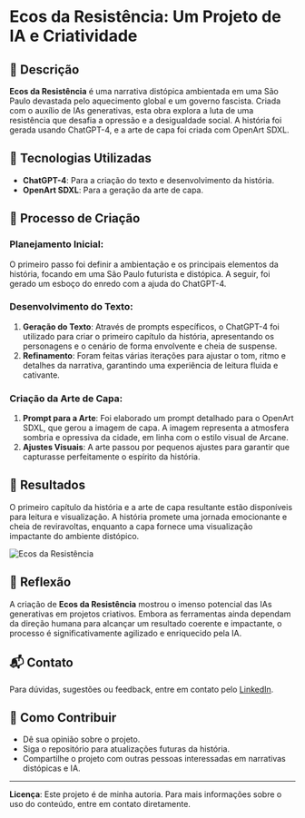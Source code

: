 # Ecos da Resistência: Um Projeto de IA e Criatividade

## 📒 Descrição
**Ecos da Resistência** é uma narrativa distópica ambientada em uma São Paulo devastada pelo aquecimento global e um governo fascista. Criada com o auxílio de IAs generativas, esta obra explora a luta de uma resistência que desafia a opressão e a desigualdade social. A história foi gerada usando ChatGPT-4, e a arte de capa foi criada com OpenArt SDXL.

## 🤖 Tecnologias Utilizadas
- **ChatGPT-4**: Para a criação do texto e desenvolvimento da história.
- **OpenArt SDXL**: Para a geração da arte de capa.

## 🧐 Processo de Criação
### Planejamento Inicial:
O primeiro passo foi definir a ambientação e os principais elementos da história, focando em uma São Paulo futurista e distópica. A seguir, foi gerado um esboço do enredo com a ajuda do ChatGPT-4.

### Desenvolvimento do Texto:
1. **Geração do Texto**: Através de prompts específicos, o ChatGPT-4 foi utilizado para criar o primeiro capítulo da história, apresentando os personagens e o cenário de forma envolvente e cheia de suspense.
2. **Refinamento**: Foram feitas várias iterações para ajustar o tom, ritmo e detalhes da narrativa, garantindo uma experiência de leitura fluida e cativante.

### Criação da Arte de Capa:
1. **Prompt para a Arte**: Foi elaborado um prompt detalhado para o OpenArt SDXL, que gerou a imagem de capa. A imagem representa a atmosfera sombria e opressiva da cidade, em linha com o estilo visual de Arcane.
2. **Ajustes Visuais**: A arte passou por pequenos ajustes para garantir que capturasse perfeitamente o espírito da história.

## 🚀 Resultados
O primeiro capítulo da história e a arte de capa resultante estão disponíveis para leitura e visualização. A história promete uma jornada emocionante e cheia de reviravoltas, enquanto a capa fornece uma visualização impactante do ambiente distópico.

![Ecos da Resistência](openart_Y0X2zGsH_upscaled.jpg)

## 💭 Reflexão
A criação de **Ecos da Resistência** mostrou o imenso potencial das IAs generativas em projetos criativos. Embora as ferramentas ainda dependam da direção humana para alcançar um resultado coerente e impactante, o processo é significativamente agilizado e enriquecido pela IA.

## 📬 Contato
Para dúvidas, sugestões ou feedback, entre em contato pelo [LinkedIn](https://www.linkedin.com/in/mair%C3%AA-giles-17a8821a4/).

## 📝 Como Contribuir
- Dê sua opinião sobre o projeto.
- Siga o repositório para atualizações futuras da história.
- Compartilhe o projeto com outras pessoas interessadas em narrativas distópicas e IA.

---

**Licença**: Este projeto é de minha autoria. Para mais informações sobre o uso do conteúdo, entre em contato diretamente.
